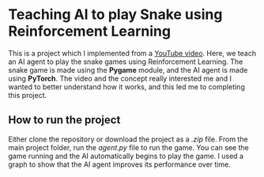 # Teaching AI to play Snake using Reinforcement Learning
This is a project which I implemented from a <a href="https://www.youtube.com/watch?v=PJl4iabBEz0&list=PLqnslRFeH2UrDh7vUmJ60YrmWd64mTTKV">YouTube video</a>. Here, we teach an AI agent to play the snake games using Reinforcement Learning. The snake game is made using the **Pygame** module, and the AI agent is made using **PyTorch**. The video and the concept really interested me and I wanted to better understand how it works, and this led me to completing this project.

## How to run the project
Either clone the repository or download the project as a _.zip_ file. From the main project folder, run the _agent.py_ file to run the game. You can see the game running and the AI automatically begins to play the game. I used a graph to show that the AI agent improves its performance over time.
